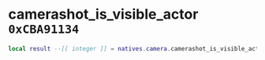 # camerashot_is_visible_actor `0xCBA91134`

```lua
local result --[[ integer ]] = natives.camera.camerashot_is_visible_actor(_unk0 --[[ integer ]], _unk1 --[[ integer ]], _unk2 --[[ integer ]], _unk3 --[[ integer ]], _unk4 --[[ integer ]], _unk5 --[[ integer ]], _unk6 --[[ integer ]])
```